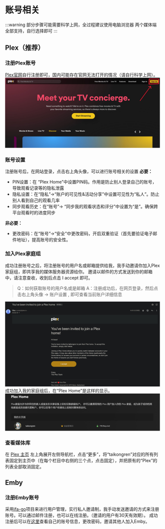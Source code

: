 # 账号相关
:::warning
部分步骤可能需要科学上网，全过程建议使用电脑浏览器
两个媒体端全部支持，自行选择即可
:::
## Plex（推荐）
### 注册Plex账号
[Plex官网](https://www.plex.tv/)自行注册即可，国内可能存在官网无法打开的情况（请自行科学上网）。
![](../../images/3bc582f1d6ed1c1c7c5c9c4836d8241e.jpg)
### 账号设置
注册账号后，在网站登录，点击右上角头像，可以进行账号相关的设置
**必要：**

- PIN设置：在 “Plex Home”中设置PIN码。作用是防止别人登录自己的账号，导致观看记录等的隐私泄露
- 隐私设置：在“隐私”->“账户的可见性&活动分享”中设置可见性为“私人”。防止别人看到自己的观看几率
- 同步观看历史：在“账号”-> “同步我的观看状态和评分”中设置为“是”。确保跨平台观看时的进度同步

**非必要：**

- 更改密码：在“账号”->“安全”中更改密码，开启双重验证（首先要验证电子邮件地址），提高账号的安全性。
### 加入Plex家庭组
成功注册账号之后，将注册账号的用户名或邮箱提供给我，我手动邀请你加入Plex家庭组，即共享我的媒体服务器资源给你。
邀请以邮件的方式发送到你的邮箱中，请注意查收，收到后点击 I accept 即可。
> Q：如何获取账号的用户名或是邮箱
> A：注册成功后，在网页登录，然后点击右上角头像 -> 账户设置 , 即可查看当前账户详细信息

![邮件示例](../../images/1d557fa9c02f730cc705fe9d5f120d88.jpg "邮件示例")
成功加入我的家庭组后，在“Plex Home”是这样的显示。
![](../../images/d720395045e606975d2e8a6a777eb240.jpg)
### 查看媒体库
在 [Plex 主页](https://app.plex.tv/desktop/#!/) 左上角展开左侧导航栏，点击“更多”，将“taikongren”对应的所有列表固定到主页中（在每个栏目中右侧的三个点，点击固定），并把原有的“Plex”的列表全部取消固定。
## Emby
### 注册Emby账号
采用[jfa-go](https://github.com/hrfee/jfa-go)项目来进行用户管理，实行私人邀请制，我手动发送邀请的方式来注册账号。可以通过邮件注册，也可以在线注册。（邀请的用户有30天有效期）。
成功注册后可以在[这里](https://jfa.taikong.co/)查看自己的账号信息，更改密码，邀请其他人加入Emby。
